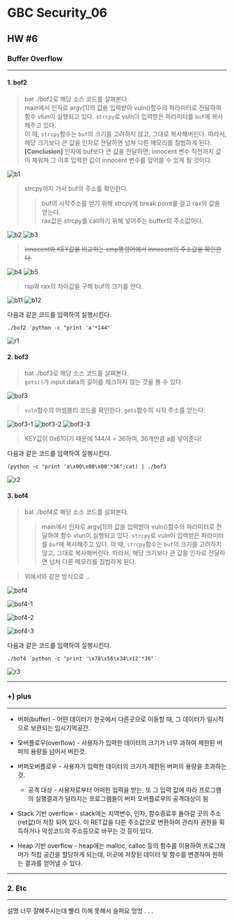 # GBC Security_06

## HW #6

### Buffer Overflow
---
#### 1. bof2

> bat ./bof2로 해당 소스 코드를 살펴본다.  
> main에서 인자로 argv[1]의 값을 입력받아 vuln()함수의 파라미터로 전달하여 함수 vlun이 실행되고 있다. 
> `strcpy`로 vuln이 입력받은 파라미터를 `buf`에 복사해주고 있다.  
> 이 때, `strcpy`함수는 `buf`의 크기를 고려하지 않고, 그대로 복사해버린다. 따라서, 해당 크기보다 큰 값을 인자로 전달하면 넘쳐 다른 메모리를 침범하게 된다.  
> __[Conclusion]__ 인자에 buf보다 큰 값을 전달하면, innocent 변수 직전까지 값이 채워져 그 이후 입력한 값이 innocent 변수를 덮어쓸 수 있게 될 것이다.
 
![b1](https://user-images.githubusercontent.com/47182864/61272722-c0c38f80-a7e2-11e9-9cef-b50ffcef9f4d.png)


> strcpy까지 가서 buf의 주소를 확인한다.
> > buf의 시작주소를 얻기 위해 strcpy에 break point를 걸고 rax의 값을 얻는다.  
> > rax값은 strcpy를 call하기 위해 넣어주는 buffer의 주소값이다.

![b2](https://user-images.githubusercontent.com/47182864/61272723-c0c38f80-a7e2-11e9-894d-975a0965ba4b.png)
![b3](https://user-images.githubusercontent.com/47182864/61272724-c0c38f80-a7e2-11e9-907a-9010d791f190.png)

> ~~innocent와 KEY값을 비교하는 cmp명령어에서 innocent의 주소값을 확인한다.~~

![b4](https://user-images.githubusercontent.com/47182864/61272725-c15c2600-a7e2-11e9-81a3-627ea74ef151.png)
![b5](https://user-images.githubusercontent.com/47182864/61272728-c15c2600-a7e2-11e9-800e-cde51e0836b9.png)

> rsp와 rax의 차이값을 구해 buf의 크기를 안다.

![b11](https://user-images.githubusercontent.com/47182864/61275748-932e1480-a7e9-11e9-9410-7b60d46cd209.png)
![b12](https://user-images.githubusercontent.com/47182864/61275750-932e1480-a7e9-11e9-9e3f-17e728dac29d.png)

다음과 같은 코드를 입력하여 실행시킨다.

```shell
./bof2 `python -c "print 'a'*144"`
```

![r1](https://user-images.githubusercontent.com/47182864/61273316-25cbb500-a7e4-11e9-8fb7-20b8f646ba74.png)

#### 2. bof3

> bat ./bof3로 해당 소스 코드를 살펴본다.  
> `gets()`가 input data의 길이를 체크하지 않는 것을 볼 수 있다. 

![bof3](https://user-images.githubusercontent.com/47182864/61276869-dee1bd80-a7eb-11e9-834a-c5cc4f77fc01.png)

> `vuln`함수의 어셈블리 코드를 확인한다. 
> `gets`함수의 시작 주소를 얻는다. 

![bof3-1](https://user-images.githubusercontent.com/47182864/61276865-de492700-a7eb-11e9-93bd-72499957bb10.png)
![bof3-2](https://user-images.githubusercontent.com/47182864/61276866-dee1bd80-a7eb-11e9-9f16-8e6c23cc0ac4.png)
![bof3-3](https://user-images.githubusercontent.com/47182864/61276868-dee1bd80-a7eb-11e9-98c9-87652ff04436.png)

> KEY값이 0x61이기 때문에 144/4 = 36하여, 36개만큼 a를 넣어준다!

다음과 같은 코드를 입력하여 실행시킨다.

```shell
(python -c "print 'a\x00\x00\x00'*36";cat) | ./bof3
```

![r2](https://user-images.githubusercontent.com/47182864/61277689-a511b680-a7ed-11e9-9325-8eb6ecbdc346.png)


#### 3. bof4

> bat ./bof4로 해당 소스 코드를 살펴본다.   
> > main에서 인자로 argv[1]의 값을 입력받아 vuln()함수의 파라미터로 전달하여 함수 vlun이 실행되고 있다. `strcpy`로 vuln이 입력받은 파라미터를 `buf`에 복사해주고 있다. 이 때, `strcpy`함수는 `buf`의 크기를 고려하지 않고, 그대로 복사해버린다. 따라서, 해당 크기보다 큰 값을 인자로 전달하면 넘쳐 다른 메모리를 침범하게 된다. 

> 위에서와 같은 방식으로 ..

![bof4](https://user-images.githubusercontent.com/47182864/61278281-dd65c480-a7ee-11e9-8c48-2d12bd34d639.png)

![bof4-1](https://user-images.githubusercontent.com/47182864/61278278-dccd2e00-a7ee-11e9-9e17-59edb63e7274.png)

![bof4-2](https://user-images.githubusercontent.com/47182864/61278279-dccd2e00-a7ee-11e9-922c-2a0adcff5923.png)

![bof4-3](https://user-images.githubusercontent.com/47182864/61278280-dd65c480-a7ee-11e9-8a4f-ce65773f2e1a.png)

다음과 같은 코드를 입력하여 실행시킨다.

```shell
./bof4 `python -c "print '\x78\x56\x34\x12'*36"`
```

![r3](https://user-images.githubusercontent.com/47182864/61279523-3d5d6a80-a7f1-11e9-9eb9-5a16dd1e2c11.png)


---
### +) plus
---

* 버퍼(buffer) - 어떤 데이터가 한곳에서 다른곳으로 이동할 때, 그 데이터가 일시적으로 보관되는 임시기억공간.

* 오버플로우(overflow) - 사용자가 입력한 데이터의 크기가 너무 과하여 제한된 버퍼의 용량을 넘어서 버린것.

* 버퍼오버플로우 -  사용자가 입력한 데이터의 크기가 제한된 버퍼의 용량을 초과하는 것. 
	* 공격 대상 -  사용자로부터 어떠한 입력을 받는, 또 그 입력 값에 따라 프로그램의 실행결과가 달라지는 프로그램들이 버퍼 오버플로우의 공격대상이 됨


* Stack 기반 overflow - stack에는 지역변수, 인자, 함수종료후 돌아갈 곳의 주소(ret값)이 저장 되어 있다. 이 RET값을 다른 주소값으로 변환하여 관리자 권한을 획득하거나 악성코드의 주소등으로 바꾸는 것 등이 있다.

* Heap 기반 overflow - heap에는 malloc, calloc 등의 함수를 이용하여 프로그래머가 직접 공간을 할당하게 되는데, 이곳에 저장된 데이터 및 함수를 변경하여 원하는 결과를 얻어낼 수 있다. 


	
---
### 2. Etc
---
설명 너무 잘해주시는데 빨리 이해 못해서 슬퍼요 엉엉 . . .  
